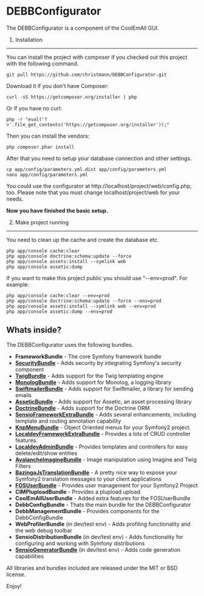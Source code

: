 DEBBConfigurator
========================

The DEBBConfigurator is a component of the CoolEmAll GUI.

1) Installation
----------------------------------

You can install the project with composer if you checked out this project with the following command.

	git pull https://github.com/christmann/DEBBConfigurator.git

Download it if you don't have Composer:

	curl -sS https://getcomposer.org/installer | php

Or if you have no curl:

	php -r "eval('?>'.file_get_contents('https://getcomposer.org/installer'));"

Then you can install the vendors:

	php composer.phar install

After that you need to setup your database connection and other settings.

	cp app/config/parameters.yml.dist app/config/parameters.yml
	nano app/config/parameters.yml

You could use the configurator at http://localhost/project/web/config.php, too.
Please note that you must change localhost/project/web for your needs.

**Now you have finished the basic setup.**

2) Make project running
-------------------------------------

You need to clean up the cache and create the database etc.

    php app/console cache:clear
	php app/console doctrine:schema:update --force
	php app/console assets:install --symlink web
	php app/console assetic:dump

If you want to make this project public you should use "--env=prod".
For example:

	php app/console cache:clear --env=prod
	php app/console doctrine:schema:update --force --env=prod
	php app/console assets:install --symlink web --env=prod
	php app/console assetic:dump --env=prod

Whats inside?
---------------

The DEBBConfigurator uses the following bundles.

  * **FrameworkBundle** - The core Symfony framework bundle
  * [**SecurityBundle**][1] - Adds security by integrating Symfony's security
    component
  * [**TwigBundle**][2] - Adds support for the Twig templating engine
  * [**MonologBundle**][3] - Adds support for Monolog, a logging library
  * [**SwiftmailerBundle**][4] - Adds support for Swiftmailer, a library for
    sending emails
  * [**AsseticBundle**][5] - Adds support for Assetic, an asset processing
    library
  * [**DoctrineBundle**][6] - Adds support for the Doctrine ORM
  * [**SensioFrameworkExtraBundle**][7] - Adds several enhancements, including
    template and routing annotation capability
  * [**KnpMenuBundle**][9] - Object Oriented menus for your Symfony2 project.
  * [**LocaldevFrameworkExtraBundle**][10] - Provides a lots of CRUD controller features.
  * [**LocaldevAdminBundle**][11] - Provides templates and controllers for easy delete/edit/show entities
  * [**AvalancheImagineBundle**][12] - Image manipulation using Imagine and Twig Filters
  * [**BazingaJsTranslationBundle**][13] - A pretty nice way to expose your Symfony2 translation messages to your client applications
  * [**FOSUserBundle**][14] - Provides user management for your Symfony2 Project
  * **CIMPluploadBundle** - Provides a plupload upload
  * **CoolEmAllUserBundle** - Added extra features for the FOSUserBundle
  * **DebbConfigBundle** - Thats the main bundle for the DEBBConfigurator
  * **DebbManagementBundle** - Provides components for the DebbConfigBundle
  * **WebProfilerBundle** (in dev/test env) - Adds profiling functionality and
    the web debug toolbar
  * **SensioDistributionBundle** (in dev/test env) - Adds functionality for
    configuring and working with Symfony distributions
  * [**SensioGeneratorBundle**][8] (in dev/test env) - Adds code generation
    capabilities

All libraries and bundles included are released under the MIT or BSD license.

Enjoy!

[1]: https://github.com/symfony/SecurityBundle
[2]: https://github.com/symfony/TwigBundle
[3]: https://github.com/symfony/MonologBundle
[4]: https://github.com/symfony/SwiftmailerBundle
[5]: https://github.com/symfony/AsseticBundle
[6]: https://github.com/doctrine/DoctrineBundle
[7]: https://github.com/sensiolabs/SensioFrameworkExtraBundle
[8]: https://github.com/sensiolabs/SensioGeneratorBundle
[9]: https://github.com/KnpLabs/KnpMenuBundle
[10]: http://gitlab.localdev.de/bundles/framework-extra-bundle.git
[11]: http://gitlab.localdev.de/bundles/admin-bundle.git
[12]: https://github.com/avalanche123/AvalancheImagineBundle
[13]: https://github.com/willdurand/BazingaJsTranslationBundle
[14]: https://github.com/FriendsOfSymfony/FOSUserBundle